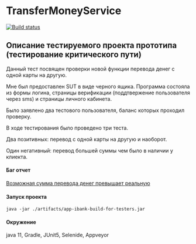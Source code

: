 # TransferMoneyService
[![Build status](https://ci.appveyor.com/api/projects/status/dyxm53r1327wm4jc/branch/master?svg=true)](https://ci.appveyor.com/project/AlexeiSidorin/pageobject/branch/master)

## Описание тестируемого проекта прототипа (тестирование критического пути)

Данный тест посвящен проверки новой функции перевода денег с одной карты на другую.

Мне был предоставлен SUT в виде черного ящика. Программа состояла из формы 
логина, страницы верификации (поддтвержение пользователя через sms) и страницы 
личного кабинета. 

Было заявлено два тестового пользователя, баланс которых 
проходил проверку. 


В ходе тестирования было проведено три теста. 

Два позитивных: перевод с одной карты на другую и наоборот.

Один негативный: перевод большей суммы чем было в наличии у клиекта. 

#### Баг отчет

[Возможная сумма перевода денег превышает реальную](https://github.com/AlexeiSidorin/PageObject/issues/1)

#### Запуск проекта

```
java -jar ./artifacts/app-ibank-build-for-testers.jar
```

#### Окружение
java 11, Gradle, JUnit5, Selenide, Appveyor
